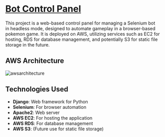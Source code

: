 # [Bot Control Panel](https://pokewars.berzantas.com)

This project is a web-based control panel for managing a Selenium bot in headless mode, designed to automate gameplay in a browser-based pokemon game. It is deployed on AWS, utilizing services such as EC2 for hosting, RDS for database management, and potentially S3 for static file storage in the future.

## AWS Architecture
![awsarchitecture](https://private-user-images.githubusercontent.com/115635063/383591800-72ab9f5d-3329-4d88-9c44-587203594616.svg?jwt=eyJhbGciOiJIUzI1NiIsInR5cCI6IkpXVCJ9.eyJpc3MiOiJnaXRodWIuY29tIiwiYXVkIjoicmF3LmdpdGh1YnVzZXJjb250ZW50LmNvbSIsImtleSI6ImtleTUiLCJleHAiOjE3MzA5MDMyMzEsIm5iZiI6MTczMDkwMjkzMSwicGF0aCI6Ii8xMTU2MzUwNjMvMzgzNTkxODAwLTcyYWI5ZjVkLTMzMjktNGQ4OC05YzQ0LTU4NzIwMzU5NDYxNi5zdmc_WC1BbXotQWxnb3JpdGhtPUFXUzQtSE1BQy1TSEEyNTYmWC1BbXotQ3JlZGVudGlhbD1BS0lBVkNPRFlMU0E1M1BRSzRaQSUyRjIwMjQxMTA2JTJGdXMtZWFzdC0xJTJGczMlMkZhd3M0X3JlcXVlc3QmWC1BbXotRGF0ZT0yMDI0MTEwNlQxNDIyMTFaJlgtQW16LUV4cGlyZXM9MzAwJlgtQW16LVNpZ25hdHVyZT00NWRhNjVjZGYwMTc5YjZkZGI4MGM3OTVkZjYyOTBiYzEyOGNjMDdjNjU0YmNlZDU4MzQ2YTU5NzI1ZDUxMmE2JlgtQW16LVNpZ25lZEhlYWRlcnM9aG9zdCJ9.9h88_Y3OEc6BYwIXIKQR150WPrG5KH8KWqOY-qtl2DM)

## Technologies Used
- **Django**: Web framework for Python
- **Selenium**: For browser automation
- **Apache2**: Web server
- **AWS EC2**: For hosting the application
- **AWS RDS**: For database management
- **AWS S3**: (Future use for static file storage)


